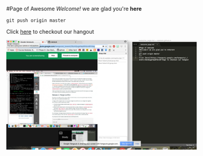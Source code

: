 #Page of Awesome
*Welcome!* we are glad you're **here**
~~~
git push origin master
~~~
Click [here](https://hangouts.google.com/hangouts/_/event/29uhQugeYep6Pdzv8FrXag) to checkout our hangout

![Alt](/GPS1.1.png "GPS screenshot")